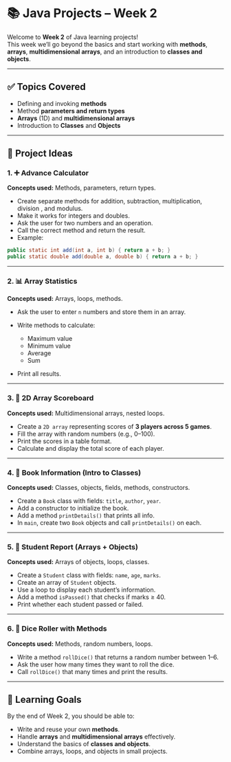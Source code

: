 # 📚 Java Projects – Week 2

Welcome to **Week 2** of Java learning projects!  
This week we’ll go beyond the basics and start working with **methods**, **arrays**, **multidimensional arrays**,
and an introduction to **classes and objects**.

---

## ✅ Topics Covered
- Defining and invoking **methods**
- Method **parameters and return types**
- **Arrays** (1D) and **multidimensional arrays**
- Introduction to **Classes** and **Objects**

---

## 📝 Project Ideas

### 1. ➕ Advance Calculator
**Concepts used:** Methods, parameters, return types.
- Create separate methods for addition, subtraction, multiplication, division , and modulus.
- Make it works for integers and doubles.
- Ask the user for two numbers and an operation.
- Call the correct method and return the result.
- Example:
```java
public static int add(int a, int b) { return a + b; }
public static double add(double a, double b) { return a + b; }
````

---

### 2. 📊 Array Statistics

**Concepts used:** Arrays, loops, methods.

* Ask the user to enter `n` numbers and store them in an array.
* Write methods to calculate:

    * Maximum value
    * Minimum value
    * Average
    * Sum
* Print all results.

---

### 3. 🏀 2D Array Scoreboard

**Concepts used:** Multidimensional arrays, nested loops.

* Create a `2D array` representing scores of **3 players across 5 games**.
* Fill the array with random numbers (e.g., 0–100).
* Print the scores in a table format.
* Calculate and display the total score of each player.

---

### 4. 📖 Book Information (Intro to Classes)

**Concepts used:** Classes, objects, fields, methods, constructors.

* Create a `Book` class with fields: `title`, `author`, `year`.
* Add a constructor to initialize the book.
* Add a method `printDetails()` that prints all info.
* In `main`, create two `Book` objects and call `printDetails()` on each.

---

### 5. 🏫 Student Report (Arrays + Objects)

**Concepts used:** Arrays of objects, loops, classes.

* Create a `Student` class with fields: `name`, `age`, `marks`.
* Create an array of `Student` objects.
* Use a loop to display each student’s information.
* Add a method `isPassed()` that checks if marks ≥ 40.
* Print whether each student passed or failed.

---

### 6. 🎲 Dice Roller with Methods

**Concepts used:** Methods, random numbers, loops.

* Write a method `rollDice()` that returns a random number between 1–6.
* Ask the user how many times they want to roll the dice.
* Call `rollDice()` that many times and print the results.

---

## 🚀 Learning Goals

By the end of Week 2, you should be able to:

* Write and reuse your own **methods**.
* Handle **arrays** and **multidimensional arrays** effectively.
* Understand the basics of **classes and objects**.
* Combine arrays, loops, and objects in small projects.
